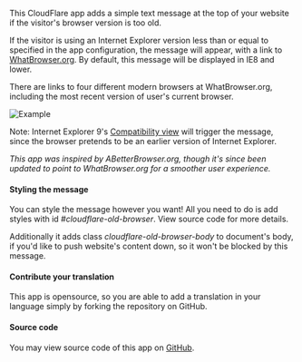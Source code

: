 This CloudFlare app adds a simple text message at the top of your website if the visitor's browser version is too old.

If the visitor is using an Internet Explorer version less than or equal to specified in the app configuration, the message will appear, with a link to [WhatBrowser.org](http://www.whatbrowser.org/). By default, this message will be displayed in IE8 and lower.

There are links to four different modern browsers at WhatBrowser.org, including the most recent version of user's current browser.

![Example](https://raw.github.com/xPaw/CF-ABetterBrowser/master/public/images/example.png "What it looks like")

Note: Internet Explorer 9's [Compatibility view](http://windows.microsoft.com/en-US/internet-explorer/products/ie-9/features/compatibility-view) will trigger the message, since the browser pretends to be an earlier version of Internet Explorer.

*This app was inspired by ABetterBrowser.org, though it's since been updated to point to WhatBrowser.org for a smoother user experience.*

#### Styling the message
You can style the message however you want! All you need to do is add styles with id *#cloudflare-old-browser*. View source code for more details.

Additionally it adds class *cloudflare-old-browser-body* to document's body, if you'd like to push website's content down, so it won't be blocked by this message.


#### Contribute your translation
This app is opensource, so you are able to add a translation in your language simply by forking the repository on GitHub.


#### Source code
You may view source code of this app on [GitHub](https://github.com/xPaw/CF-ABetterBrowser).
